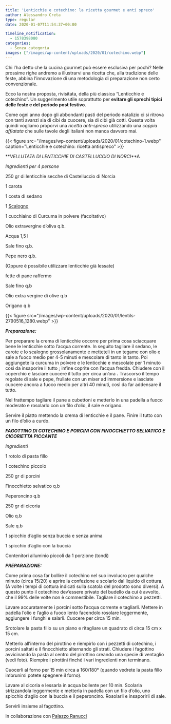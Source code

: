 ```yaml
---
title: 'Lenticchie e cotechino: la ricetta gourmet e anti spreco'
author: Alessandro Creta
type: regular
date: 2020-01-07T11:54:37+00:00

timeline_notification:
  - 1578398080
categories:
  - Senza categoria
images: ["/images/wp-content/uploads/2020/01/cotechino.webp"]
---
```

Chi l&#8217;ha detto che la cucina gourmet può essere esclusiva per pochi? Nelle prossime righe andremo a illustrarvi una ricetta che, alla tradizione delle feste, abbina l&#8217;innovazione di una metodologia di preparazione non certo convenzionale. 

Ecco la nostra proposta, rivisitata, della più classica &#8220;Lenticchie e cotechino&#8221;. Un suggerimento utile soprattutto per **evitare gli sprechi tipici delle feste e del periodo post festivo**.

Come ogni anno dopo gli abbondanti pasti del periodo natalizio ci si ritrova con tanti avanzi sia di cibi da cuocere, sia di cibi già cotti. Questa volta quindi vogliamo proporvi una _ricetta anti-spreco_ utilizzando una _coppia affiatata_ che sulle tavole degli italiani non manca davvero mai.


{{< figure src="/images/wp-content/uploads/2020/01/cotechino-1.webp" caption="Lenticchie e cotechino: ricetta antispreco" >}}


**_VELLUTATA DI LENTICCHIE DI CASTELLUCCIO DI NORCI_**A

_Ingredienti per 4 persone_

250 gr di lenticchie [][1]secche di Castelluccio di Norcia&nbsp;

1 carota

1 costa di sedano&nbsp;

1 [Scalogno][2]&nbsp;

1 cucchiaino di Curcuma in polvere (facoltativo)

Olio extravergine d&#8217;oliva q.b.&nbsp;

Acqua 1,5 l&nbsp;

Sale fino q.b.&nbsp;

Pepe nero q.b.

(Oppure è possibile utilizzare lenticchie già lessate)

fette di pane raffermo

Sale fino q.b

Olio extra vergine di olive q.b

Origano q.b


{{< figure src="/images/wp-content/uploads/2020/01/lentils-2790516_1280.webp" >}}


**_Preparazione:&nbsp;_**

Per preparare la crema di lenticchie occorre per prima cosa sciacquare bene le lenticchie sotto l&#8217;acqua corrente. In seguito tagliare il sedano, le carote e lo scalogno grossolanamente e metteteli in un tegame con olio e sale a fuoco medio per 4-5 minuti e mescolare di tanto in tanto. Poi aggiungete la curcuma in polvere e le lenticchie e mescolate per 1 minuto così da insaporire il tutto ; infine coprite con l’acqua fredda. Chiudere con il coperchio e lasciare cuocere il tutto per circa un’ora **.** Trascorso il tempo regolate di sale e pepe, frullate con un mixer ad immersione e lasciate cuocere ancora a fuoco medio per altri 40 minuti, così da far addensare il tutto.&nbsp;

Nel frattempo tagliare il pane a cubettoni e metterlo in una padella a fuoco moderato e rosolarlo con un filo d’olio, il sale e origano.

Servire il piatto mettendo la crema di lenticchie e il pane. Finire il tutto con un filo d’olio a curdo.

**_FAGOTTINO DI COTECHINO E PORCINI CON FINOCCHIETTO SELVATICO E CICORIETTA PICCANTE_**

_Ingredienti_

1 rotolo di pasta fillo

1 cotechino piccolo

250 gr di porcini

Finocchietto selvatico q.b

Peperoncino q.b

250 gr di cicoria

Olio q.b

Sale q.b

1 spicchio d’aglio senza buccia e senza anima

1 spicchio d’aglio con la buccia

Contenitori alluminio piccoli da 1 porzione (tondi)

**_PREPARAZIONE:_**

Come prima cosa far bollire il cotechino nel suo involucro per qualche minuto (circa 15/20) e aprire la confezione e scolarlo dal liquido di cottura. (A volte i tempi di cottura indicati sulla scatola del prodotto sono diversi). A questo punto il cotechino dev&#8217;essere privato del budello da cui è avvolto, che il 99% delle volte non è commestibile. Tagliare il cotechino a pezzetti.

Lavare accuratamente i porcini sotto l’acqua corrente e tagliarli. Mettere in padella l’olio e l’aglio a fuoco lento facendolo rosolare leggermente, aggiungere i funghi e salarli. Cuocere per circa 15 min.

Srotolare la pasta fillo su un piano e ritagliare un quadrato di circa 15 cm x 15 cm.

Metterlo all’interno del pirottino e riempirlo con i pezzetti di cotechino, i porcini saltati e il finocchietto alternando gli strati. Chiudere i fagottino avvicinando la pasta al centro del pirottino creando una specie di ventaglio (vedi foto). Riempire i pirottini finché i vari ingredienti non terminano.

Cuocerli al forno per 15 min circa a 160/180° (quando vedrete la pasta fillo imbrunirsi potete spegnere il forno).&nbsp;

Lavare al cicoria e lessarla in acqua bollente per 10 min. Scolarla strizzandola leggermente e metterla in padella con un filo d’olio, uno spicchio d’aglio con la buccia e il peperoncino. Rosolarli e insaporirli di sale.

Servirli insieme al fagottino.

In collaborazione con [Palazzo Ranucci][3]

 [1]: https://ricette.giallozafferano.it/ricette-con-Lenticchie-secche/
 [2]: https://ricette.giallozafferano.it/ricette-con-lo-Scalogno/
 [3]: http://www.palazzoranucci.it/